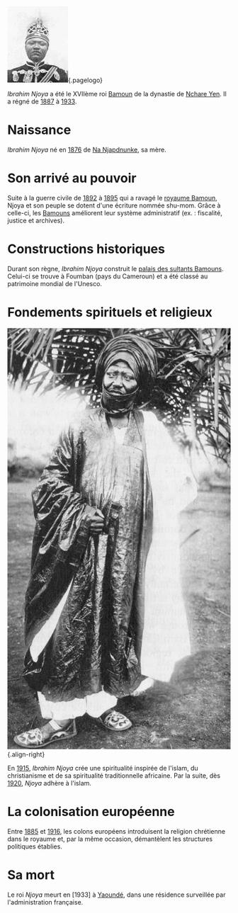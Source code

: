 <!-- TITLE: Ibrahim Njoya -->
<!-- SUBTITLE: Présentation du roi Ibrahim Njoya -->

![Ibrahim Njoya](/uploads/personnalite/ibrahim-njoya.jpg "Ibrahim Njoya"){.pagelogo}

*Ibrahim Njoya* a été le XVIIème roi [Bamoun]() de la dynastie de [Nchare Yen](). Il a régné de [1887]() à [1933]().

# Naissance
*Ibrahim Njoya* né en [1876]() de [Na Njapdnunke](), sa mère.

# Son arrivé au pouvoir
Suite à la guerre civile de [1892]() à [1895]() qui a ravagé le [royaume Bamoun](), Njoya et son peuple se dotent d'une écriture nommée shu-mom. Grâce à celle-ci, les [Bamouns]() améliorent leur système administratif (ex. : fiscalité, justice et archives).

# Constructions historiques
Durant son règne, *Ibrahim Njoya* construit le [palais des sultants Bamouns](). Celui-ci se trouve à Foumban (pays du Cameroun) et a été classé au patrimoine mondial de l'Unesco.

# Fondements spirituels et religieux
![Njoya Of Bamun](/uploads/personnalite/njoya-of-bamun.jpg "Njoya Of Bamun"){.align-right}

En [1915](), *Ibrahim Njoya* crée une spiritualité inspirée de l'islam, du christianisme et de sa spiritualité traditionnelle africaine.
Par la suite, dès [1920](), *Njoya* adhère à l'islam.

# La colonisation européenne
Entre [1885]() et [1916](), les colons européens introduisent la religion chrétienne dans le royaume et, par la même occasion, démantèlent les structures politiques établies.

# Sa mort
Le roi *Njoya* meurt en [1933] à [Yaoundé](), dans une résidence surveillée par l'administration française.


[^1]: [Ibrahim Njoya](https://fr.wikipedia.org/wiki/Ibrahim_Njoya). In [Wikipédia](https://fr.wikipedia.org/) [en ligne]. Fondation Wikimedia, 2003 [consulté le [10]() [Juin]() [2018]()]. https://fr.wikipedia.org/wiki/Ibrahim_Njoya